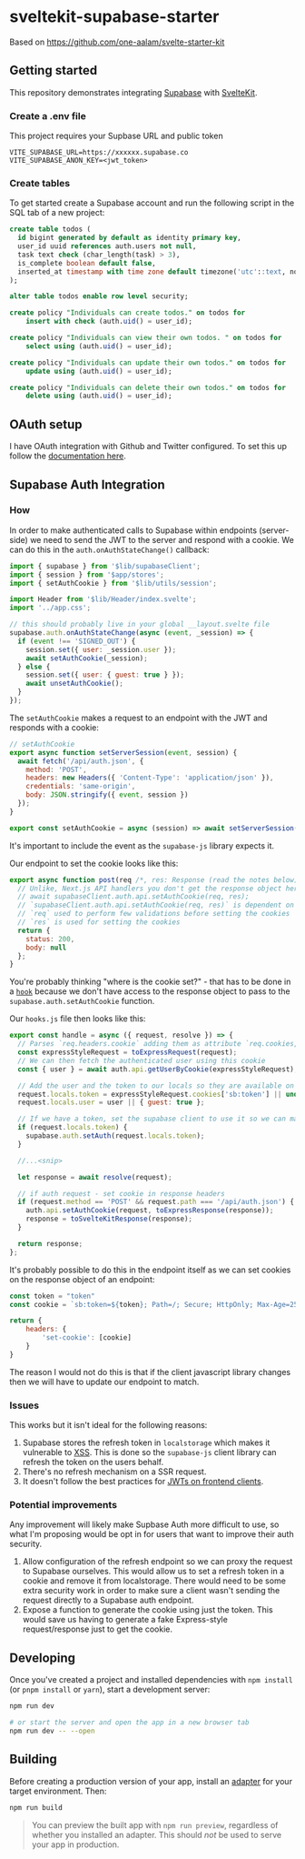 # sveltekit-supabase-starter

Based on https://github.com/one-aalam/svelte-starter-kit

## Getting started

This repository demonstrates integrating [Supabase](https://supabase.io) with [SvelteKit](https://kit.svelte.dev/).

### Create a .env file

This project requires your Supbase URL and public token

```
VITE_SUPABASE_URL=https://xxxxxx.supabase.co
VITE_SUPABASE_ANON_KEY=<jwt_token>
```

### Create tables

To get started create a Supabase account and run the following script in the SQL tab of a new project:

```sql
create table todos (
  id bigint generated by default as identity primary key,
  user_id uuid references auth.users not null,
  task text check (char_length(task) > 3),
  is_complete boolean default false,
  inserted_at timestamp with time zone default timezone('utc'::text, now()) not null
);

alter table todos enable row level security;

create policy "Individuals can create todos." on todos for
    insert with check (auth.uid() = user_id);

create policy "Individuals can view their own todos. " on todos for
    select using (auth.uid() = user_id);

create policy "Individuals can update their own todos." on todos for
    update using (auth.uid() = user_id);

create policy "Individuals can delete their own todos." on todos for
    delete using (auth.uid() = user_id);
```

## OAuth setup

I have OAuth integration with Github and Twitter configured. To set this up follow the [documentation here](https://supabase.io/docs/guides/auth).

## Supabase Auth Integration
### How

In order to make authenticated calls to Supabase within endpoints (server-side) we need to send the JWT to the server and respond with a cookie. We can do this in the `auth.onAuthStateChange()` callback:

```javascript
import { supabase } from '$lib/supabaseClient';
import { session } from '$app/stores';
import { setAuthCookie } from '$lib/utils/session';

import Header from '$lib/Header/index.svelte';
import '../app.css';

// this should probably live in your global __layout.svelte file
supabase.auth.onAuthStateChange(async (event, _session) => {
  if (event !== 'SIGNED_OUT') {
    session.set({ user: _session.user });
    await setAuthCookie(_session);
  } else {
    session.set({ user: { guest: true } });
    await unsetAuthCookie();
  }
});
```

The `setAuthCookie` makes a request to an endpoint with the JWT and responds with a cookie:

```javascript
// setAuthCookie
export async function setServerSession(event, session) {
  await fetch('/api/auth.json', {
    method: 'POST',
    headers: new Headers({ 'Content-Type': 'application/json' }),
    credentials: 'same-origin',
    body: JSON.stringify({ event, session })
  });
}

export const setAuthCookie = async (session) => await setServerSession('SIGNED_IN', session);
```

It's important to include the event as the `supabase-js` library expects it.

Our endpoint to set the cookie looks like this:

```javascript
export async function post(req /*, res: Response (read the notes below) */) {
  // Unlike, Next.js API handlers you don't get the response object here. As a result, you cannot invoke the below method to set cookies on the responses.
  // await supabaseClient.auth.api.setAuthCookie(req, res);
  // `supabaseClient.auth.api.setAuthCookie(req, res)` is dependent on both the request and the responses
  // `req` used to perform few validations before setting the cookies
  // `res` is used for setting the cookies
  return {
    status: 200,
    body: null
  };
}
```

You're probably thinking "where is the cookie set?" - that has to be done in a [`hook`](https://kit.svelte.dev/docs#hooks) because we don't have access to the response object to pass to the `supabase.auth.setAuthCookie` function.

Our `hooks.js` file then looks like this:

```javascript
export const handle = async ({ request, resolve }) => {
  // Parses `req.headers.cookie` adding them as attribute `req.cookies, as `auth.api.getUserByCookie` expects parsed cookies on attribute `req.cookies`
  const expressStyleRequest = toExpressRequest(request);
  // We can then fetch the authenticated user using this cookie
  const { user } = await auth.api.getUserByCookie(expressStyleRequest);

  // Add the user and the token to our locals so they are available on all SSR pages
  request.locals.token = expressStyleRequest.cookies['sb:token'] || undefined;
  request.locals.user = user || { guest: true };

  // If we have a token, set the supabase client to use it so we can make authorized requests as that user
  if (request.locals.token) {
    supabase.auth.setAuth(request.locals.token);
  }

  //...<snip>

  let response = await resolve(request);

  // if auth request - set cookie in response headers
  if (request.method == 'POST' && request.path === '/api/auth.json') {
    auth.api.setAuthCookie(request, toExpressResponse(response));
    response = toSvelteKitResponse(response);
  }

  return response;
};
```

It's probably possible to do this in the endpoint itself as we can set cookies on the response object of an endpoint:

```javascript
const token = "token"
const cookie = `sb:token=${token}; Path=/; Secure; HttpOnly; Max-Age=2592000; etc...`

return {
	headers: {
		'set-cookie': [cookie]
	}
}
```

The reason I would not do this is that if the client javascript library changes then we will have to update our endpoint to match.


### Issues

This works but it isn't ideal for the following reasons:

1. Supabase stores the refresh token in `localstorage` which makes it vulnerable to [XSS](https://owasp.org/www-community/attacks/xss/). This is done so the `supabase-js` client library can refresh the token on the users behalf.
2. There's no refresh mechanism on a SSR request.
3. It doesn't follow the best practices for [JWTs on frontend clients](https://hasura.io/blog/best-practices-of-using-jwt-with-graphql/).

### Potential improvements

Any improvement will likely make Supbase Auth more difficult to use, so what I'm proposing would be opt in for users that want to improve their auth security.

1. Allow configuration of the refresh endpoint so we can proxy the request to Supabase ourselves. This would allow us to set a refresh token in a cookie and remove it from localstorage. There would need to be some extra security work in order to make sure a client wasn't sending the request directly to a Supabase auth endpoint.
2. Expose a function to generate the cookie using just the token. This would save us having to generate a fake Express-style request/response just to get the cookie.

## Developing

Once you've created a project and installed dependencies with `npm install` (or `pnpm install` or `yarn`), start a development server:

```bash
npm run dev

# or start the server and open the app in a new browser tab
npm run dev -- --open
```

## Building

Before creating a production version of your app, install an [adapter](https://kit.svelte.dev/docs#adapters) for your target environment. Then:

```bash
npm run build
```

> You can preview the built app with `npm run preview`, regardless of whether you installed an adapter. This should _not_ be used to serve your app in production.
